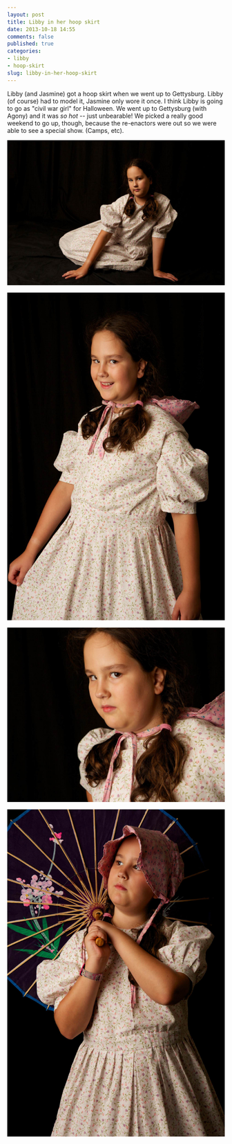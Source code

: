 ```yaml
---
layout: post
title: Libby in her hoop skirt
date: 2013-10-18 14:55
comments: false
published: true
categories:
- libby
- hoop-skirt
slug: libby-in-her-hoop-skirt
---
```

Libby (and Jasmine) got a hoop skirt when we went up to Gettysburg.  Libby (of course) had to model it, Jasmine only wore it once.  I think Libby is going to go as "civil war girl" for Halloween.  We went up to Gettysburg (with Agony) and it was *so hot* -- just unbearable!  We picked a really good weekend to go up, though, because the re-enactors were out so we were able to see a special show.  (Camps, etc).

![](/assets/images/2013/2013-07-07/2013-07-07-libby-hoop-skirt-1.jpg)

![](/assets/images/2013/2013-07-07/2013-07-07-libby-hoop-skirt-2.jpg)

![](/assets/images/2013/2013-07-07/2013-07-07-libby-hoop-skirt-3.jpg)

![](/assets/images/2013/2013-07-07/2013-07-07-libby-hoop-skirt.jpg)
